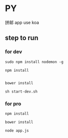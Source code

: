 # PY
拼邮 app use koa

## step to run

### for dev

```
sudo npm install nodemon -g

```
```
npm install

```

```

bower install

```

```
sh start-dev.sh

```

### for pro

```
npm install
```
```
bower install
```
```
node app.js
```
